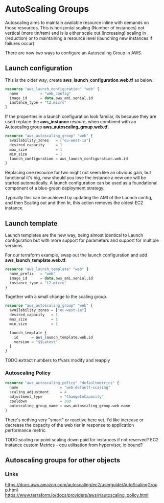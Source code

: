 # AutoScaling Groups

Autoscaling aims to maintain available resource inline with demands on those resources. This is horizontal scaling (Number of instances) not vertical (more tin/ram) and is is either scale out (increasing) scaling in (reduction) or to maintaining a resource level (launching new instances if failures occur).

There are now two ways to configure an Autoscaling Group in AWS.

## Launch configuration

This is the older way, create **aws_launch_configuration.web.tf** as below:

```terraform
resource "aws_launch_configuration" "web" {
  name          = "web_config"
  image_id      = data.aws_ami.xenial.id
  instance_type = "t2.micro"
}
```

If the properties in a launch configuration look familar, its because they are used replace the **aws_instance** resoure, when combined with an Autoscaling group **aws_autoscaling_group.web.tf**.

```terraform
resource "aws_autoscaling_group" "web" {
  availability_zones   = ["eu-west-1a"]
  desired_capacity     = 1
  max_size             = 1
  min_size             = 1
  launch_configuration = aws_launch_configuration.web.id
}
```

Replacing one resource for two might not seem like an obvious gain, but functional it's big, now should you lose the instance a new one will be started automatically. A launch configuration can be used as a foundational component of a blue-green deployment strategy.

Typically this can be achieved by updating the AMI of the Launch config, and then Scaling out and then In, this action removes the oldest EC2 instance.

## Launch template

Launch templates are the new way, being almost identical to Launch configuration but with more support for parameters and support for multiple versions.

For our terraform example, swap out the launch configuration and add **aws_launch_template.web.tf**:

```terraform
resource "aws_launch_template" "web" {
  name_prefix   = "web"
  image_id      = data.aws_ami.xenial.id
  instance_type = "t2.micro"
}
```

Together with a small change to the scaling group.

```terraform
resource "aws_autoscaling_group" "web" {
  availability_zones = ["eu-west-1a"]
  desired_capacity   = 1
  max_size           = 1
  min_size           = 1

  launch_template {
    id      = aws_launch_template.web.id
    version = "$$Latest"
  }
}
```

TODO:extract numbers to tfvars
modify and reapply

### Autoscaling Policy

```terraform
resource "aws_autoscaling_policy" "defaultmetrics" {
  name                   = "web-default-scaling"
  scaling_adjustment     = 4
  adjustment_type        = "ChangeInCapacity"
  cooldown               = 300
  autoscaling_group_name = aws_autoscaling_group.web.name
}
```

There's nothing very "smart" or reactive here yet. I'd like increase or decrease the capacity of the web tier in response to application performance metric.

TODO:scaling
no point scaling down paid for instances if not reserved?
EC2 instance
custom Metrics - cpu utilisation from hypervisor, io bound?

## Autoscaling groups for other objects

### Links

<https://docs.aws.amazon.com/autoscaling/ec2/userguide/AutoScalingGroup.html>
<https://www.terraform.io/docs/providers/aws/r/autoscaling_policy.html>
